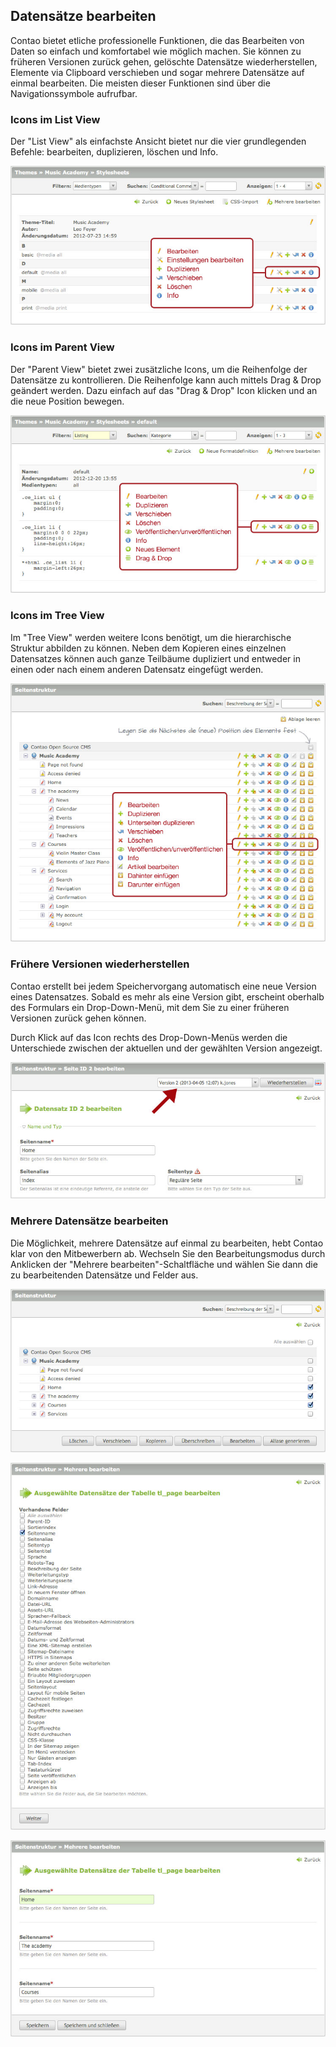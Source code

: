 ## Datensätze bearbeiten

Contao bietet etliche professionelle Funktionen, die das Bearbeiten von Daten so
einfach und komfortabel wie möglich machen. Sie können zu früheren Versionen
zurück gehen, gelöschte Datensätze wiederherstellen, Elemente via Clipboard
verschieben und sogar mehrere Datensätze auf einmal bearbeiten. Die meisten
dieser Funktionen sind über die Navigationssymbole aufrufbar.


### Icons im List View

Der "List View" als einfachste Ansicht bietet nur die vier grundlegenden
Befehle: bearbeiten, duplizieren, löschen und Info.

![](images/list-view-icons-de.jpg)


### Icons im Parent View

Der "Parent View" bietet zwei zusätzliche Icons, um die Reihenfolge der
Datensätze zu kontrollieren. Die Reihenfolge kann auch mittels Drag & Drop
geändert werden. Dazu einfach auf das "Drag & Drop" Icon klicken und
an die neue Position bewegen.

![](images/parent-view-icons-de.jpg)


### Icons im Tree View

Im "Tree View" werden weitere Icons benötigt, um die hierarchische Struktur
abbilden zu können. Neben dem Kopieren eines einzelnen Datensatzes können auch
ganze Teilbäume dupliziert und entweder in einen oder nach einem anderen
Datensatz eingefügt werden.

![](images/tree-view-icons-de.jpg)


### Frühere Versionen wiederherstellen

Contao erstellt bei jedem Speichervorgang automatisch eine neue Version eines
Datensatzes. Sobald es mehr als eine Version gibt, erscheint oberhalb des
Formulars ein Drop-Down-Menü, mit dem Sie zu einer früheren Versionen zurück
gehen können.

Durch Klick auf das Icon rechts des Drop-Down-Menüs werden die Unterschiede
zwischen der aktuellen und der gewählten Version angezeigt.

![](images/versionierung.jpg)


### Mehrere Datensätze bearbeiten

Die Möglichkeit, mehrere Datensätze auf einmal zu bearbeiten, hebt Contao klar
von den Mitbewerbern ab. Wechseln Sie den Bearbeitungsmodus durch Anklicken der
"Mehrere bearbeiten"-Schaltfläche und wählen Sie dann die zu bearbeitenden
Datensätze und Felder aus.

![](images/mehrere-datensaetze-auswaehlen.jpg)

![](images/zu-bearbeitende-felder-auswaehlen.jpg)

![](images/mehrere-datensaetze-bearbeiten.jpg)
